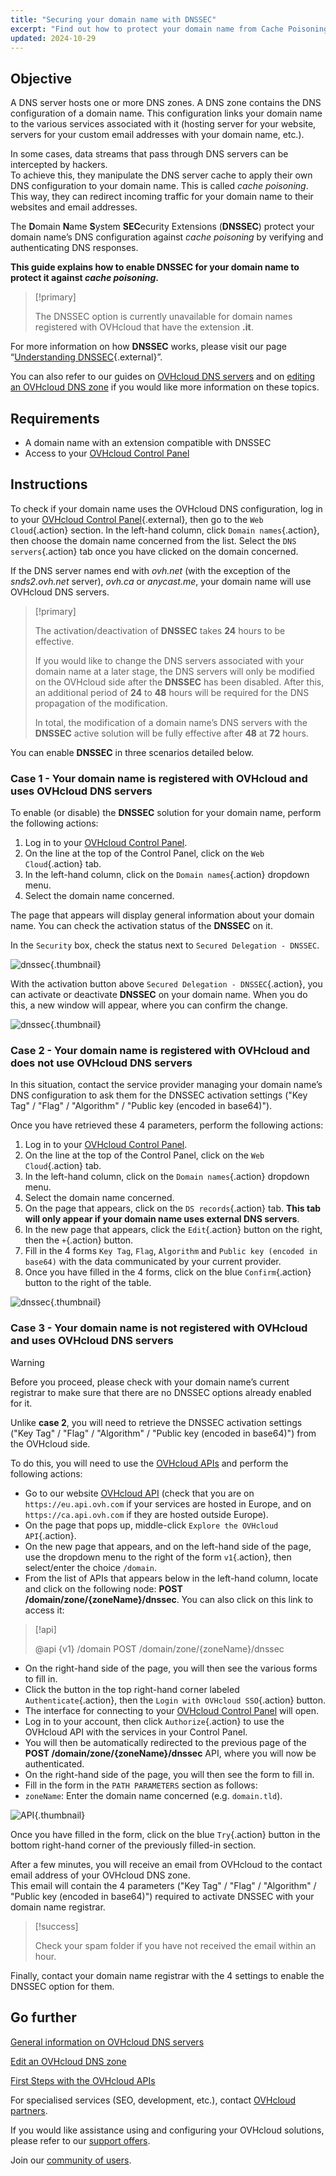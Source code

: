 ```yaml
---
title: "Securing your domain name with DNSSEC"
excerpt: "Find out how to protect your domain name from Cache Poisoning by enabling DNSSEC"
updated: 2024-10-29
---
```


## Objective 

A DNS server hosts one or more DNS zones. A DNS zone contains the DNS configuration of a domain name. This configuration links your domain name to the various services associated with it (hosting server for your website, servers for your custom email addresses with your domain name, etc.).

In some cases, data streams that pass through DNS servers can be intercepted by hackers.  
To achieve this, they manipulate the DNS server cache to apply their own DNS configuration to your domain name. This is called *cache poisoning*.
This way, they can redirect incoming traffic for your domain name to their websites and email addresses.

The **D**omain **N**ame **S**ystem **SEC**ecurity Extensions (**DNSSEC**) protect your domain name’s DNS configuration against *cache poisoning* by verifying and authenticating DNS responses.

**This guide explains how to enable DNSSEC for your domain name to protect it against *cache poisoning*.**

> [!primary]
>
> The DNSSEC option is currently unavailable for domain names registered with OVHcloud that have the extension **.it**.
>

For more information on how **DNSSEC** works, please visit our page “[Understanding DNSSEC](/links/web/domains-dnssec){.external}”.

You can also refer to our guides on [OVHcloud DNS servers](/pages/web_cloud/domains/dns_server_general_information) and on [editing an OVHcloud DNS zone](/pages/web_cloud/domains/dns_zone_edit) if you would like more information on these topics.

## Requirements

- A domain name with an extension compatible with DNSSEC
- Access to your [OVHcloud Control Panel](/links/manager)

## Instructions

To check if your domain name uses the OVHcloud DNS configuration, log in to your [OVHcloud Control Panel](/links/manager){.external}, then go to the `Web Cloud`{.action} section. In the left-hand column, click `Domain names`{.action}, then choose the domain name concerned from the list. Select the `DNS servers`{.action} tab once you have clicked on the domain concerned.

If the DNS server names end with *ovh.net* (with the exception of the *snds2.ovh.net* server), *ovh.ca* or *anycast.me*, your domain name will use OVHcloud DNS servers.

> [!primary]
>
> The activation/deactivation of **DNSSEC** takes **24** hours to be effective.
>
> If you would like to change the DNS servers associated with your domain name at a later stage, the DNS servers will only be modified on the OVHcloud side after the **DNSSEC** has been disabled. After this, an additional period of **24** to **48** hours will be required for the DNS propagation of the modification.
>
> In total, the modification of a domain name’s DNS servers with the **DNSSEC** active solution will be fully effective after **48** at **72** hours.
>

You can enable **DNSSEC** in three scenarios detailed below.

### Case 1 - Your domain name is registered with OVHcloud and uses OVHcloud DNS servers

To enable (or disable) the **DNSSEC** solution for your domain name, perform the following actions:

1. Log in to your [OVHcloud Control Panel](/links/manager).
2. On the line at the top of the Control Panel, click on the `Web Cloud`{.action} tab.
3. In the left-hand column, click on the `Domain names`{.action} dropdown menu.
4. Select the domain name concerned.

The page that appears will display general information about your domain name. You can check the activation status of the **DNSSEC** on it.

In the `Security` box, check the status next to `Secured Delegation - DNSSEC`.

![dnssec](/pages/assets/screens/control_panel/product-selection/web-cloud/domain-dns/general-information/activate-dnssec.png){.thumbnail}

With the activation button above `Secured Delegation - DNSSEC`{.action}, you can activate or deactivate **DNSSEC** on your domain name. When you do this, a new window will appear, where you can confirm the change.

![dnssec](/pages/assets/screens/control_panel/product-selection/web-cloud/domain-dns/general-information/activate-dnssec-confirmation.png){.thumbnail}

### Case 2 - Your domain name is registered with OVHcloud and does not use OVHcloud DNS servers

In this situation, contact the service provider managing your domain name’s DNS configuration to ask them for the DNSSEC activation settings ("Key Tag" / "Flag" / "Algorithm" / "Public key (encoded in base64)").

Once you have retrieved these 4 parameters, perform the following actions:

1. Log in to your [OVHcloud Control Panel](/links/manager).
2. On the line at the top of the Control Panel, click on the `Web Cloud`{.action} tab.
3. In the left-hand column, click on the `Domain names`{.action} dropdown menu.
4. Select the domain name concerned.
5. On the page that appears, click on the `DS records`{.action} tab. **This tab will only appear if your domain name uses external DNS servers**.
6. In the new page that appears, click the `Edit`{.action} button on the right, then the `+`{.action} button.
7. Fill in the 4 forms `Key Tag`, `Flag`, `Algorithm` and `Public key (encoded in base64)` with the data communicated by your current provider.
8. Once you have filled in the 4 forms, click on the blue `Confirm`{.action} button to the right of the table.

![dnssec](/pages/assets/screens/control_panel/product-selection/web-cloud/domain-dns/ds-records/edit-plus-dashboard.png){.thumbnail}

### Case 3 - Your domain name is not registered with OVHcloud and uses OVHcloud DNS servers

> [!warning]
>
> Before you proceed, please check with your domain name’s current registrar to make sure that there are no DNSSEC options already enabled for it.

Unlike **case 2**, you will need to retrieve the DNSSEC activation settings ("Key Tag" / "Flag" / "Algorithm" / "Public key (encoded in base64)") from the OVHcloud side.

To do this, you will need to use the [OVHcloud APIs](/pages/manage_and_operate/api/first-steps) and perform the following actions:

- Go to our website [OVHcloud API](/links/api) (check that you are on `https://eu.api.ovh.com` if your services are hosted in Europe, and on `https://ca.api.ovh.com` if they are hosted outside Europe).
- On the page that pops up, middle-click `Explore the OVHcloud API`{.action}.
- On the new page that appears, and on the left-hand side of the page, use the dropdown menu to the right of the form `v1`{.action}, then select/enter the choice `/domain`.
- From the list of APIs that appears below in the left-hand column, locate and click on the following node: **POST /domain/zone/{zoneName}/dnssec**. You can also click on this link to access it:

> [!api]
>
> @api {v1} /domain POST /domain/zone/{zoneName}/dnssec
>

- On the right-hand side of the page, you will then see the various forms to fill in.
- Click the button in the top right-hand corner labeled `Authenticate`{.action}, then the `Login with OVHcloud SSO`{.action} button.
- The interface for connecting to your [OVHcloud Control Panel](/links/manager) will open.
- Log in to your account, then click `Authorize`{.action} to use the OVHcloud API with the services in your Control Panel.
- You will then be automatically redirected to the previous page of the **POST /domain/zone/{zoneName}/dnssec** API, where you will now be authenticated.
- On the right-hand side of the page, you will then see the form to fill in.
- Fill in the form in the `PATH PARAMETERS` section as follows:
- `zoneName`: Enter the domain name concerned (e.g. `domain.tld`).

![API](/pages/assets/screens/api/post-domain-zone-zonename-dnssec.png){.thumbnail}

Once you have filled in the form, click on the blue `Try`{.action} button in the bottom right-hand corner of the previously filled-in section.

After a few minutes, you will receive an email from OVHcloud to the contact email address of your OVHcloud DNS zone.  
This email will contain the 4 parameters ("Key Tag" / "Flag" / "Algorithm" / "Public key (encoded in base64)") required to activate DNSSEC with your domain name registrar.

> [!success]
>
> Check your spam folder if you have not received the email within an hour.

Finally, contact your domain name registrar with the 4 settings to enable the DNSSEC option for them.

## Go further

[General information on OVHcloud DNS servers](/pages/web_cloud/domains/dns_server_general_information)

[Edit an OVHcloud DNS zone](/pages/web_cloud/domains/dns_zone_edit)

[First Steps with the OVHcloud APIs](/pages/manage_and_operate/api/first-steps)

For specialised services (SEO, development, etc.), contact [OVHcloud partners](/links/partner).

If you would like assistance using and configuring your OVHcloud solutions, please refer to our [support offers](/links/support).

Join our [community of users](/links/community).
